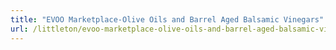 ```yaml
---
title: "EVOO Marketplace-Olive Oils and Barrel Aged Balsamic Vinegars"
url: /littleton/evoo-marketplace-olive-oils-and-barrel-aged-balsamic-vinegars/
---
```

